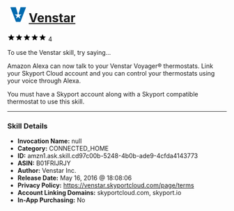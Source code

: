 # &nbsp;<img src="skill_icon" alt="Venstar icon" width="36"> [Venstar](http://alexa.amazon.com/#skills/amzn1.ask.skill.cd97c00b-5248-4b0b-ade9-4cfda4143773)
![5 stars](../../images/ic_star_black_18dp_1x.png)![5 stars](../../images/ic_star_black_18dp_1x.png)![5 stars](../../images/ic_star_black_18dp_1x.png)![5 stars](../../images/ic_star_black_18dp_1x.png)![5 stars](../../images/ic_star_black_18dp_1x.png) 4

To use the Venstar skill, try saying...

Amazon Alexa can now talk to your Venstar Voyager® thermostats. Link your Skyport Cloud account and you can control your thermostats using your voice through Alexa.

You must have a Skyport account along with a Skyport compatible thermostat to use this skill.

***

### Skill Details

* **Invocation Name:** null
* **Category:** CONNECTED_HOME
* **ID:** amzn1.ask.skill.cd97c00b-5248-4b0b-ade9-4cfda4143773
* **ASIN:** B01FRIJRJY
* **Author:** Venstar Inc.
* **Release Date:** May 16, 2016 @ 18:08:06
* **Privacy Policy:** https://venstar.skyportcloud.com/page/terms
* **Account Linking Domains:** skyportcloud.com, skyport.io
* **In-App Purchasing:** No

